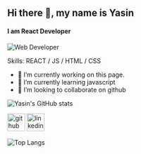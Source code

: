 ## Hi there 👋, my name is Yasin
#### I am React Developer

![Web Developer](https://i.ibb.co/ccv4tVr/github-on-the-hunt-for-a-new-diversity-lead-developers-techworld-github-universe-png-800-450.png)







Skills:  REACT / JS / HTML / CSS

- 🔭 I’m currently working on this page. 
- 🌱 I’m currently learning javascript 
- 👯 I’m looking to collaborate on github 

![Yasin's GitHub stats](https://github-readme-stats.vercel.app/api?username=yasin-hasan2&show_icons=true&theme=transparent)

[<img src='https://cdn.jsdelivr.net/npm/simple-icons@3.0.1/icons/github.svg' alt='github' height='40'>](https://github.com/https://github.com/yasin-hasan2) 
[<img src='https://cdn.jsdelivr.net/npm/simple-icons@3.0.1/icons/linkedin.svg' alt='linkedin' height='40'>](https://www.linkedin.com/in/https://www.linkedin.com/in/yasin-hasan-05a16425a//)  

![Top Langs](https://github-readme-stats.vercel.app/api/top-langs/?username=yasin-hasan2&layout=compact)


